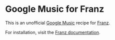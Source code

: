 # Google Music for Franz

This is an unofficial [Google Music](https://play.google.com/music/listen) recipe for [Franz](https://meetfranz.com/).

For installation, visit the [Franz documentation](https://github.com/meetfranz/plugins/blob/master/docs/integration.md#installation).
